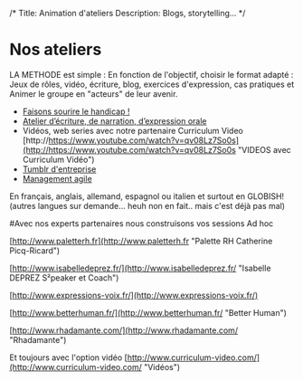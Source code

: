 /*
Title: Animation d'ateliers
Description: Blogs, storytelling...
*/

# Nos ateliers

LA METHODE est simple :
En fonction de l'objectif, choisir le format adapté : Jeux de rôles, vidéo, écriture, blog, exercices d'expression, cas pratiques et Animer le groupe en "acteurs" de leur avenir.

* [Faisons sourire le handicap !](handicap1)
*	[Atelier d’écriture, de narration, d’expression orale](storytelling)
*	Vidéos, web series avec notre partenaire Curriculum Video [http://https://www.youtube.com/watch?v=qv08Lz7So0s](http://https://www.youtube.com/watch?v=qv08Lz7So0s "VIDEOS avec Curriculum Vidéo")
*	[Tumblr d'entreprise](tumblrdentreprise1)
*	[Management agile](agilemanagement)
	
En français, anglais, allemand, espagnol ou italien et surtout en GLOBISH! (autres langues sur demande... heuh non en fait.. mais c'est déjà pas mal)


#Avec nos experts partenaires nous construisons vos sessions Ad hoc

[http://www.paletterh.fr](http://www.paletterh.fr "Palette RH Catherine Picq-Ricard")

[http://www.isabelledeprez.fr/](http://www.isabelledeprez.fr/ "Isabelle DEPREZ S²peaker et Coach")

[http://www.expressions-voix.fr/](http://www.expressions-voix.fr/)

[http://www.betterhuman.fr/](http://www.betterhuman.fr/ "Better Human")

[http://www.rhadamante.com/](http://www.rhadamante.com/ "Rhadamante")

Et toujours avec l'option vidéo [http://www.curriculum-video.com/](http://www.curriculum-video.com/ "Vidéos")